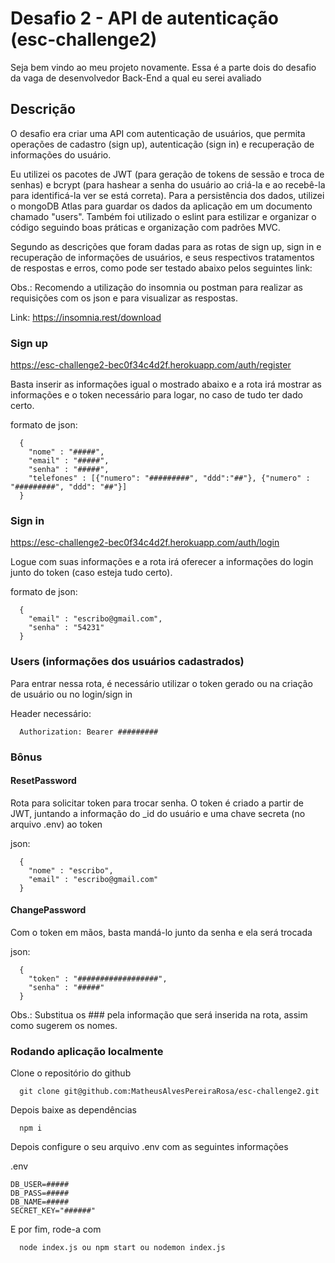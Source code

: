 # Desafio 2 - API de autenticação (esc-challenge2)

Seja bem vindo ao meu projeto novamente. Essa é a parte dois do desafio da vaga de desenvolvedor Back-End a qual eu serei avaliado

## Descrição

O desafio era criar uma API com autenticação de usuários, que permita operações de cadastro (sign up), autenticação (sign in) e recuperação de informações do usuário.

Eu utilizei os pacotes de JWT (para geração de tokens de sessão e troca de senhas) e bcrypt (para hashear a senha do usuário ao criá-la e ao recebê-la para identificá-la ver se está correta). Para a persistência dos dados, utilizei o mongoDB Atlas para guardar os dados da aplicação em um documento chamado "users".
Também foi utilizado o eslint para estilizar e organizar o código seguindo boas práticas e organização com padrões MVC.

Segundo as descrições que foram dadas para as rotas de sign up, sign in e recuperação de informações de usuários, e seus respectivos tratamentos de respostas e erros, como pode ser testado abaixo pelos seguintes link:

Obs.: Recomendo a utilização do insomnia ou postman para realizar as requisições com os json e para visualizar as respostas. 

Link: https://insomnia.rest/download

### Sign up

https://esc-challenge2-bec0f34c4d2f.herokuapp.com/auth/register

Basta inserir as informações igual o mostrado abaixo e a rota irá mostrar as informações e o token necessário para logar, no caso de tudo ter dado certo.

formato de json:

```
  {
    "nome" : "#####",
    "email" : "#####",
    "senha" : "#####",
    "telefones" : [{"numero": "#########", "ddd":"##"}, {"numero" : "#########", "ddd": "##"}]
  }
```

### Sign in

https://esc-challenge2-bec0f34c4d2f.herokuapp.com/auth/login

Logue com suas informações e a rota irá oferecer a informações do login junto do token (caso esteja tudo certo).

formato de json:

```
  {
    "email" : "escribo@gmail.com",
    "senha" : "54231"
  }
```

### Users (informações dos usuários cadastrados)

Para entrar nessa rota, é necessário utilizar o token gerado ou na criação de usuário ou no login/sign in

Header necessário:

```
  Authorization: Bearer #########
```

### Bônus

#### ResetPassword

Rota para solicitar token para trocar senha. O token é criado a partir de JWT, juntando a informação do _id do usuário e uma chave secreta (no arquivo .env) ao token

json:

```
  {
    "nome" : "escribo",
    "email" : "escribo@gmail.com"
  }
```

#### ChangePassword

Com o token em mãos, basta mandá-lo junto da senha e ela será trocada

json:

```
  {
    "token" : "##################",
    "senha" : "#####"
  }
```

Obs.: Substitua os ### pela informação que será inserida na rota, assim como sugerem os nomes.

### Rodando aplicação localmente

Clone o repositório do github

```
  git clone git@github.com:MatheusAlvesPereiraRosa/esc-challenge2.git
```

Depois baixe as dependências

```
  npm i
```

Depois configure o seu arquivo .env com as seguintes informações

.env

```
DB_USER=#####
DB_PASS=#####
DB_NAME=#####
SECRET_KEY="######"
```

E por fim, rode-a com

```
  node index.js ou npm start ou nodemon index.js
```

